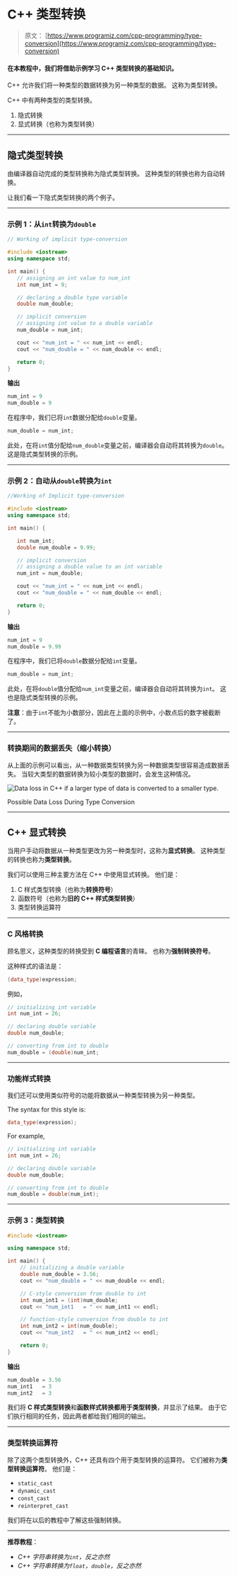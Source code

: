 # C++ 类型转换

> 原文： [https://www.programiz.com/cpp-programming/type-conversion](https://www.programiz.com/cpp-programming/type-conversion)

#### 在本教程中，我们将借助示例学习 C++ 类型转换的基础知识。

C++ 允许我们将一种类型的数据转换为另一种类型的数据。 这称为类型转换。

C++ 中有两种类型的类型转换。

1.  隐式转换
2.  显式转换（也称为类型转换）

* * *

## 隐式类型转换

由编译器自动完成的类型转换称为隐式类型转换。 这种类型的转换也称为自动转换。

让我们看一下隐式类型转换的两个例子。

* * *

### 示例 1：从`int`转换为`double`

```cpp
// Working of implicit type-conversion

#include <iostream>
using namespace std;

int main() {
   // assigning an int value to num_int
   int num_int = 9;

   // declaring a double type variable
   double num_double;

   // implicit conversion
   // assigning int value to a double variable
   num_double = num_int;

   cout << "num_int = " << num_int << endl;
   cout << "num_double = " << num_double << endl;

   return 0;
}
```

**输出**

```cpp
num_int = 9
num_double = 9
```

在程序中，我们已将`int`数据分配给`double`变量。

```cpp
num_double = num_int;
```

此处，在将`int`值分配给`num_double`变量之前，编译器会自动将其转换为`double`。 这是隐式类型转换的示例。

* * *

### 示例 2：自动从`double`转换为`int`

```cpp
//Working of Implicit type-conversion

#include <iostream>
using namespace std;

int main() {

   int num_int;
   double num_double = 9.99;

   // implicit conversion
   // assigning a double value to an int variable
   num_int = num_double;

   cout << "num_int = " << num_int << endl;
   cout << "num_double = " << num_double << endl;

   return 0;
}
```

**输出**

```cpp
num_int = 9
num_double = 9.99
```

在程序中，我们已将`double`数据分配给`int`变量。

```cpp
num_double = num_int;
```

此处，在将`double`值分配给`num_int`变量之前，编译器会自动将其转换为`int`。 这也是隐式类型转换的示例。

**注意**：由于`int`不能为小数部分，因此在上面的示例中，小数点后的数字被截断了。

* * *

### 转换期间的数据丢失（缩小转换）

从上面的示例可以看出，从一种数据类型转换为另一种数据类型很容易造成数据丢失。 当较大类型的数据转换为较小类型的数据时，会发生这种情况。

![Data loss in C++ if a larger type of data is converted to a smaller type.](img/681fe87a05ab4f9e956d9e66419a1a63.png "C++ Type Conversion")

Possible Data Loss During Type Conversion



* * *

## C++ 显式转换

当用户手动将数据从一种类型更改为另一种类型时，这称为**显式转换**。 这种类型的转换也称为**类型转换**。

我们可以使用三种主要方法在 C++ 中使用显式转换。 他们是：

1.  C 样式类型转换（也称为**转换符号**）
2.  函数符号（也称为**旧的 C++ 样式类型转换**）
3.  类型转换运算符

* * *

### C 风格转换

顾名思义，这种类型的转换受到 **C 编程语言**的青睐。 也称为**强制转换符号**。

这种样式的语法是：

```cpp
(data_type)expression;
```

例如，

```cpp
// initializing int variable
int num_int = 26;

// declaring double variable
double num_double;

// converting from int to double
num_double = (double)num_int;
```

* * *

### 功能样式转换

我们还可以使用类似符号的功能将数据从一种类型转换为另一种类型。

The syntax for this style is:

```cpp
data_type(expression);
```

For example,

```cpp
// initializing int variable
int num_int = 26;

// declaring double variable
double num_double;

// converting from int to double
num_double = double(num_int);
```

* * *

### 示例 3：类型转换

```cpp
#include <iostream>

using namespace std;

int main() {
    // initializing a double variable
    double num_double = 3.56;
    cout << "num_double = " << num_double << endl;

    // C-style conversion from double to int
    int num_int1 = (int)num_double;
    cout << "num_int1   = " << num_int1 << endl;

    // function-style conversion from double to int
    int num_int2 = int(num_double);
    cout << "num_int2   = " << num_int2 << endl;

    return 0;
}
```

**输出**

```cpp
num_double = 3.56
num_int1   = 3
num_int2   = 3
```

我们将 **C 样式类型转换**和**函数样式转换都用于类型转换**，并显示了结果。 由于它们执行相同的任务，因此两者都给我们相同的输出。

* * *

### 类型转换运算符

除了这两个类型转换外，C++ 还具有四个用于类型转换的运算符。 它们被称为**类型转换运算符**。 他们是：

*   `static_cast`
*   `dynamic_cast`
*   `const_cast`
*   `reinterpret_cast`

我们将在以后的教程中了解这些强制转换。

* * *

**推荐教程**：

*   *C++ 字符串转换为`int`，反之亦然*
*   *C++ 字符串转换为`float`，`double`，反之亦然*
